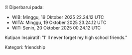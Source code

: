 ⏰ Diperbarui pada:
- WIB: Minggu, 19 Oktober 2025 22.24.12 UTC
- WITA: Minggu, 19 Oktober 2025 23.24.12 UTC
- WIT: Senin, 20 Oktober 2025 00.24.12 UTC

Kutipan Inspiratif:
"I' ll never forget my high school friends."


Kategori: friendship

